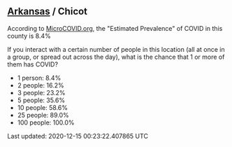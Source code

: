 
## [Arkansas](/united-states/arkansas) / Chicot

According to [MicroCOVID.org](http://microcovid.org),
the "Estimated Prevalence" of COVID in this county is 8.4%

If you interact with a certain number of people in this location
(all at once in a group, or spread out across the day), what is the chance that
1 or more of them has COVID?

- 1 person: 8.4%
- 2 people: 16.2%
- 3 people: 23.2%
- 5 people: 35.6%
- 10 people: 58.6%
- 25 people: 89.0%
- 100 people: 100.0%

Last updated: 2020-12-15 00:23:22.407865 UTC
